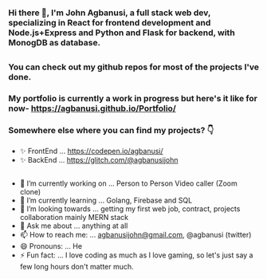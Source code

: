 ### Hi there 👋, I'm John Agbanusi, a full stack web dev, specializing in React for frontend development and Node.js+Express and Python and Flask for backend, with MonogDB as database.
##
### You can check out my github repos for most of the projects I've done.
### My portfolio is currently a work in progress but here's it like for now- https://agbanusi.github.io/Portfolio/
### Somewhere else where you can find my projects? 👇
- ✨ FrontEnd ... https://codepen.io/agbanusi/
- ✨ BackEnd ... https://glitch.com/@agbanusijohn
##
- 🔭 I’m currently working on ... Person to Person Video caller (Zoom clone)
- 🌱 I’m currently learning ... Golang, Firebase and SQL
- 👯 I’m looking towards ... getting my first web job, contract, projects collaboration mainly MERN stack
- 💬 Ask me about ... anything at all
- 📫 How to reach me: ... agbanusijohn@gmail.com, @agbanusi (twitter)
- 😄 Pronouns: ... He
- ⚡ Fun fact: ... I love coding as much as I love gaming, so let's just say a few long hours don't matter much.
